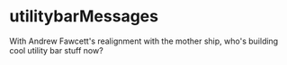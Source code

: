 # utilitybarMessages
With Andrew Fawcett's realignment with the mother ship, who's building cool utility bar stuff now? 
